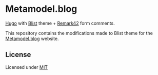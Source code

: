 # Metamodel.blog

[Hugo](https://gohugo.io) with
[Blist](https://github.com/apvarun/blist-hugo-theme) theme +
[Remark42](https://remark42.com) form comments.

This repository contains the modifications made to Blist theme for the [Metamodel.blog](https://metamodel.blog) website.

## License

Licensed under [MIT](LICENSE)
